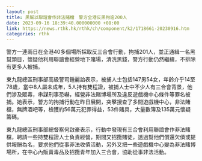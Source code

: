 ```yaml
---
layout: post
title: 黑幫以聯誼會作非法賭檔　警方全港反黑拘逾200人
date: 2023-09-16 18:39:40.000000000 +08:00
link: https://news.rthk.hk/rthk/ch/component/k2/1718661-20230916.htm
categories: rthk
---
```


警方一連兩日在全港40多個場所採取反三合會行動，拘捕201人，並正通緝一名黑幫頭目，懷疑他利用聯誼會經營地下賭場，清洗黑錢，警方行動仍然繼續，不排除有更多人被捕。

東九龍總區刑事部高級警司鍾麗詒表示，被捕人士包括147男54女，年齡介乎14至78歲，當中8人屬未成年，5人持有雙程證，被捕人士中不少人有三合會背景，他們涉及販毒，串謀刑事恐嚇，經營非法賭博場所及違反遊戲機中心條件等罪名被捕。她表示，警方的拘捕行動在昨日展開，突擊搜查了多間遊戲機中心，非法賭檔，無牌酒吧等，檢獲約56萬元犯罪得益，53件賭具，大量數簿及135萬元懷疑籌碼。

東九龍總區刑事部總督察何啟豪表示，行動中發現有三合會利用聯誼會作非法賭檔，聘請一些持雙程證人士負責經營，期間又招攬賭徒，透過幫他們償還欠債或提供報酬為名，要求他們從事非法收債活動，另外又把一些遊戲機中心變為非法賭博場所，在中心內販賣毒品及招攬青年加入三合會，協助從事非法活動。
